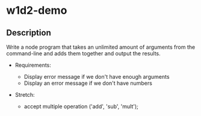 # w1d2-demo

## Description

Write a node program that takes an unlimited amount of arguments from the command-line and adds them together and output the results.

- Requirements:

  - Display error message if we don't have enough arguments
  - Display an error message if we don't have numbers

- Stretch:

  - accept multiple operation ('add', 'sub', 'mult');

